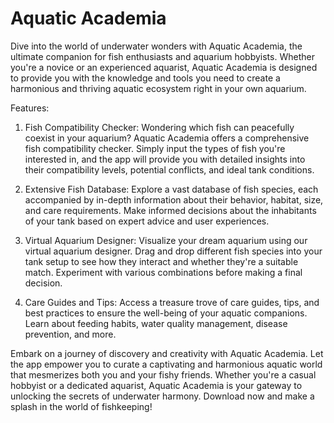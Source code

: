# Aquatic Academia

Dive into the world of underwater wonders with Aquatic Academia, the ultimate companion for fish enthusiasts and aquarium hobbyists. Whether you're a novice or an experienced aquarist, Aquatic Academia is designed to provide you with the knowledge and tools you need to create a harmonious and thriving aquatic ecosystem right in your own aquarium.

Features:

1. Fish Compatibility Checker:
   Wondering which fish can peacefully coexist in your aquarium? Aquatic Academia offers a comprehensive fish compatibility checker. Simply input the types of fish you're interested in, and the app will provide you with detailed insights into their compatibility levels, potential conflicts, and ideal tank conditions.

2. Extensive Fish Database:
   Explore a vast database of fish species, each accompanied by in-depth information about their behavior, habitat, size, and care requirements. Make informed decisions about the inhabitants of your tank based on expert advice and user experiences.

3. Virtual Aquarium Designer:
   Visualize your dream aquarium using our virtual aquarium designer. Drag and drop different fish species into your tank setup to see how they interact and whether they're a suitable match. Experiment with various combinations before making a final decision.

4. Care Guides and Tips:
   Access a treasure trove of care guides, tips, and best practices to ensure the well-being of your aquatic companions. Learn about feeding habits, water quality management, disease prevention, and more.

Embark on a journey of discovery and creativity with Aquatic Academia. Let the app empower you to curate a captivating and harmonious aquatic world that mesmerizes both you and your fishy friends. Whether you're a casual hobbyist or a dedicated aquarist, Aquatic Academia is your gateway to unlocking the secrets of underwater harmony. Download now and make a splash in the world of fishkeeping!
